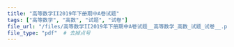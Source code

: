 ```yaml
---
title: "高等数学II2019年下册期中A卷试题"
tags: ["高等数学", "高数", "试题", "试卷"]
file_url: "/files/高等数学II2019年下册期中A卷试题__高等数学_高数_试题_试卷__.pdf"
file_type: "pdf"  # 去掉点号
---
```




<!-- 文件类型: .pdf -->
<!-- 文件图标: 📄 -->
